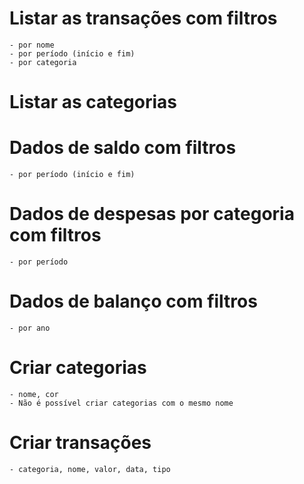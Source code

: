 # Listar as transações com filtros

    - por nome
    - por período (início e fim)
    - por categoria

# Listar as categorias

# Dados de saldo com filtros

    - por período (início e fim)

# Dados de despesas por categoria com filtros

    - por período

# Dados de balanço com filtros

    - por ano

# Criar categorias

    - nome, cor
    - Não é possível criar categorias com o mesmo nome

# Criar transações

    - categoria, nome, valor, data, tipo
